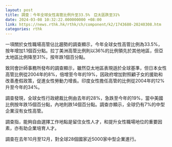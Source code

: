 ```yaml
---
layout: post
title: 調查：今年全球女性高管比例升至33.5%　亞太區跌至31%
date: 2024-03-08 10:32:22.000000000 +08:00
link: https://news.rthk.hk/rthk/ch/component/k2/1743680-20240308.htm
categories: rthk
---
```


一項關於女性職場高管佔比趨勢的調查顯示，今年全球女性高管比例為33.5%，按年增加1.1個百分點。拉丁美洲高管比例則以36%的比例領先於其他地區，但亞太地區比例降至31%，按年跌1個百分點。

致同會計師事務所發布的調查顯示，雖然亞太地區表現遜於全球基準，但日本女性高管比例從2004年的8%，倍增至今年的19%，因政府增加對照顧子女的援助和改善產假政策，促進女性勞動力增長。印度女性擔任高管的比例從2004年的12%升至今年的34%。

調查發現，全球女性行政總裁比例由去年的28%，急跌至今年的19%，當中美國比例按年跌15個百分點，內地則跌14個百分點。調查亦顯示，全球仍有7%的中型企業沒有女性高管。

調查指，能夠自由選擇工作地點是留住女性人才，和提升女性職場地位的重要因素，亦有助企業培育人才。

調查在去年10月至12月，對全球28個國家近5000家中型企業進行。
